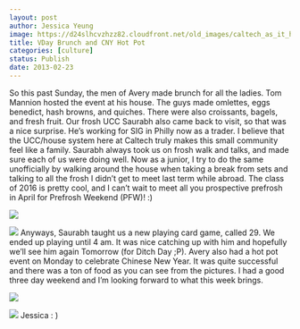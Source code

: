 ```yaml
---
layout: post
author: Jessica Yeung
image: https://d24slhcvzhzz82.cloudfront.net/old_images/caltech_as_it_happens/6a0105349b8251970b017c370184ed970b.jpg
title: VDay Brunch and CNY Hot Pot
categories: [culture]
status: Publish
date: 2013-02-23
---
```


So this past Sunday, the men of Avery made brunch for all
the ladies. Tom Mannion hosted the event at his house. The guys made omlettes,
eggs benedict, hash browns, and quiches. There were also croissants, bagels,
and fresh fruit. Our frosh UCC Saurabh also came back to visit, so that was a
nice surprise. He’s working for SIG in Philly now as a trader. I believe that
the UCC/house system here at Caltech truly makes this small community feel like
a family. Saurabh always took us on frosh walk and talks, and made sure each of
us were doing well. Now as a junior, I try to do the same unofficially by
walking around the house when taking a break from sets and talking to all the
frosh I didn’t get to meet last term while abroad. The class of 2016 is pretty
cool, and I can’t wait to meet all you prospective prefrosh in April for
Prefrosh Weekend (PFW)! :)

![](https://d24slhcvzhzz82.cloudfront.net/old_images/caltech_as_it_happens/6a0105349b8251970b017d4130d817970c.jpg)

![](https://d24slhcvzhzz82.cloudfront.net/old_images/caltech_as_it_happens/6a0105349b8251970b017c37018668970b.jpg)
Anyways, Saurabh taught us a new playing card game, called
29. We ended up playing until 4 am. It was nice catching up with him and
hopefully we’ll see him again Tomorrow (for Ditch Day ;P). 
Avery also had a hot pot event on Monday to celebrate
Chinese New Year. It was quite successful and there was a ton of food as you
can see from the pictures. I had a good three day weekend and I’m looking
forward to what this week brings.


![](https://d24slhcvzhzz82.cloudfront.net/old_images/caltech_as_it_happens/6a0105349b8251970b017d4130d863970c.jpg)

![](https://d24slhcvzhzz82.cloudfront.net/old_images/caltech_as_it_happens/6a0105349b8251970b017d4130d89b970c.jpg)
Jessica : )
